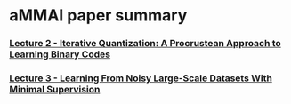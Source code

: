 # aMMAI paper summary

### [Lecture 2 - Iterative Quantization: A Procrustean Approach to Learning Binary Codes](https://github.com/k123321141/paper_notes/blob/master/Lecture_02/README.md)
### [Lecture 3 - Learning From Noisy Large-Scale Datasets With Minimal Supervision](https://github.com/k123321141/paper_notes/blob/master/Lecture_03/summary1.md)
